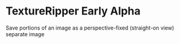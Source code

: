 # TextureRipper Early Alpha
Save portions of an image as a perspective-fixed (straight-on view) separate image
